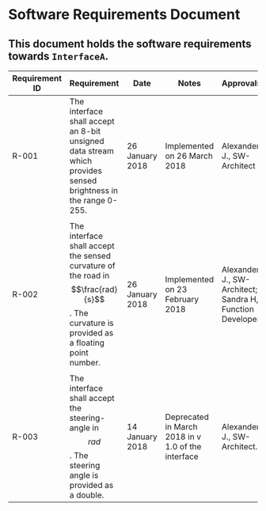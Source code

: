 # Software Requirements Document
## This document holds the software requirements towards `InterfaceA`.

Requirement ID | Requirement | Date  | Notes | Approvals
---------------|-------------|-------|-------|----------
R-001 |The interface shall accept an 8-bit unsigned data stream which provides sensed brightness in the range 0-255. | 26 January 2018 |Implemented on 26 March 2018 |Alexander J., SW-Architect  
  |   |   |   |  
R-002 |The interface shall accept the sensed curvature of the road in $$\frac{rad}{s}$$. The curvature is provided as a floating point number. | 26 January 2018 |Implemented on 23 February 2018 |Alexander J., SW-Architect; Sandra H, Function Developer
  |   |   |   |
R-003 | The interface shall accept the steering-angle in $$rad$$. The steering angle is provided as a double.  | 14 January 2018  | Deprecated in March 2018 in v 1.0 of the interface  | Alexander J., SW-Architect. 